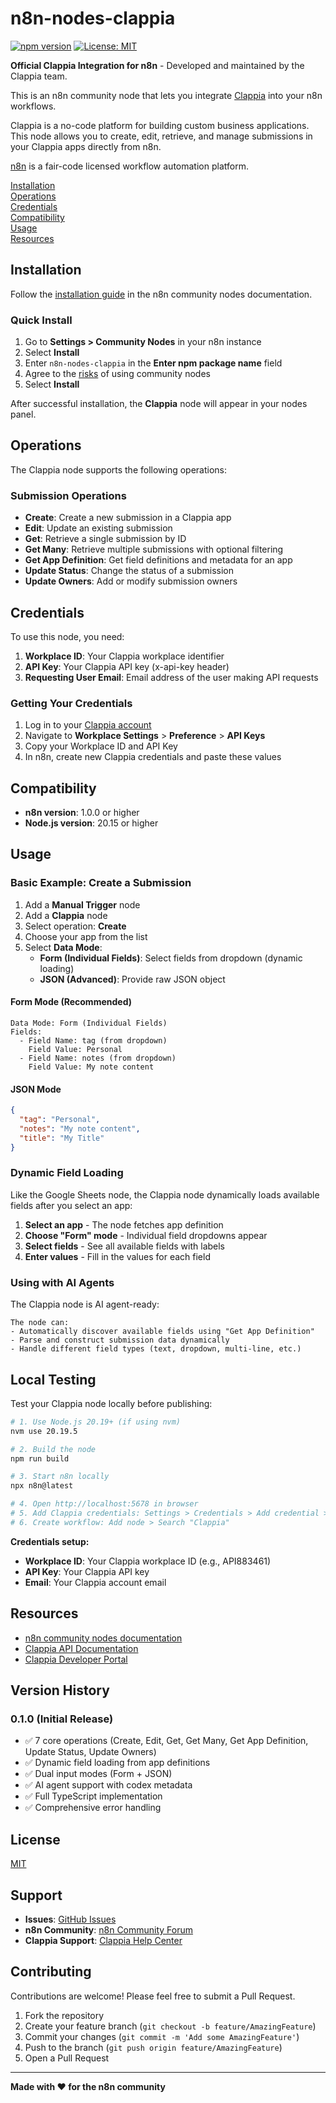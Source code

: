 # n8n-nodes-clappia

[![npm version](https://badge.fury.io/js/n8n-nodes-clappia.svg)](https://www.npmjs.com/package/n8n-nodes-clappia)
[![License: MIT](https://img.shields.io/badge/License-MIT-yellow.svg)](https://opensource.org/licenses/MIT)

**Official Clappia Integration for n8n** - Developed and maintained by the Clappia team.

This is an n8n community node that lets you integrate [Clappia](https://www.clappia.com) into your n8n workflows.

Clappia is a no-code platform for building custom business applications. This node allows you to create, edit, retrieve, and manage submissions in your Clappia apps directly from n8n.

[n8n](https://n8n.io/) is a fair-code licensed workflow automation platform.

[Installation](#installation)  
[Operations](#operations)  
[Credentials](#credentials)  
[Compatibility](#compatibility)  
[Usage](#usage)  
[Resources](#resources)  

## Installation

Follow the [installation guide](https://docs.n8n.io/integrations/community-nodes/installation/) in the n8n community nodes documentation.

### Quick Install

1. Go to **Settings > Community Nodes** in your n8n instance
2. Select **Install**
3. Enter `n8n-nodes-clappia` in the **Enter npm package name** field
4. Agree to the [risks](https://docs.n8n.io/integrations/community-nodes/risks/) of using community nodes
5. Select **Install**

After successful installation, the **Clappia** node will appear in your nodes panel.

## Operations

The Clappia node supports the following operations:

### Submission Operations

- **Create**: Create a new submission in a Clappia app
- **Edit**: Update an existing submission
- **Get**: Retrieve a single submission by ID
- **Get Many**: Retrieve multiple submissions with optional filtering
- **Get App Definition**: Get field definitions and metadata for an app
- **Update Status**: Change the status of a submission
- **Update Owners**: Add or modify submission owners

## Credentials

To use this node, you need:

1. **Workplace ID**: Your Clappia workplace identifier
2. **API Key**: Your Clappia API key (x-api-key header)
3. **Requesting User Email**: Email address of the user making API requests

### Getting Your Credentials

1. Log in to your [Clappia account](https://dashboard.auth.clappia.com/)
2. Navigate to **Workplace Settings** > **Preference** > **API Keys**
3. Copy your Workplace ID and API Key
4. In n8n, create new Clappia credentials and paste these values

## Compatibility

- **n8n version**: 1.0.0 or higher
- **Node.js version**: 20.15 or higher

## Usage

### Basic Example: Create a Submission

1. Add a **Manual Trigger** node
2. Add a **Clappia** node
3. Select operation: **Create**
4. Choose your app from the list
5. Select **Data Mode**:
   - **Form (Individual Fields)**: Select fields from dropdown (dynamic loading)
   - **JSON (Advanced)**: Provide raw JSON object

#### Form Mode (Recommended)
```
Data Mode: Form (Individual Fields)
Fields:
  - Field Name: tag (from dropdown)
    Field Value: Personal
  - Field Name: notes (from dropdown)
    Field Value: My note content
```

#### JSON Mode
```json
{
  "tag": "Personal",
  "notes": "My note content",
  "title": "My Title"
}
```

### Dynamic Field Loading

Like the Google Sheets node, the Clappia node dynamically loads available fields after you select an app:

1. **Select an app** - The node fetches app definition
2. **Choose "Form" mode** - Individual field dropdowns appear
3. **Select fields** - See all available fields with labels
4. **Enter values** - Fill in the values for each field

### Using with AI Agents

The Clappia node is AI agent-ready:

```
The node can:
- Automatically discover available fields using "Get App Definition"
- Parse and construct submission data dynamically
- Handle different field types (text, dropdown, multi-line, etc.)
```

## Local Testing

Test your Clappia node locally before publishing:

```bash
# 1. Use Node.js 20.19+ (if using nvm)
nvm use 20.19.5

# 2. Build the node
npm run build

# 3. Start n8n locally
npx n8n@latest

# 4. Open http://localhost:5678 in browser
# 5. Add Clappia credentials: Settings > Credentials > Add credential > Clappia
# 6. Create workflow: Add node > Search "Clappia"
```

**Credentials setup:**
- **Workplace ID**: Your Clappia workplace ID (e.g., API883461)
- **API Key**: Your Clappia API key
- **Email**: Your Clappia account email

## Resources

* [n8n community nodes documentation](https://docs.n8n.io/integrations/community-nodes/)
* [Clappia API Documentation](https://www.clappia.com/help)
* [Clappia Developer Portal](https://developer.clappia.com/)

## Version History

### 0.1.0 (Initial Release)
- ✅ 7 core operations (Create, Edit, Get, Get Many, Get App Definition, Update Status, Update Owners)
- ✅ Dynamic field loading from app definitions
- ✅ Dual input modes (Form + JSON)
- ✅ AI agent support with codex metadata
- ✅ Full TypeScript implementation
- ✅ Comprehensive error handling

## License

[MIT](LICENSE.md)

## Support

- **Issues**: [GitHub Issues](https://github.com/clappia-dev/n8n-nodes-clappia/issues)
- **n8n Community**: [n8n Community Forum](https://community.n8n.io/)
- **Clappia Support**: [Clappia Help Center](https://www.clappia.com/help)

## Contributing

Contributions are welcome! Please feel free to submit a Pull Request.

1. Fork the repository
2. Create your feature branch (`git checkout -b feature/AmazingFeature`)
3. Commit your changes (`git commit -m 'Add some AmazingFeature'`)
4. Push to the branch (`git push origin feature/AmazingFeature`)
5. Open a Pull Request

---

**Made with ❤️ for the n8n community**

